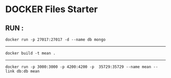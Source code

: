 # DOCKER Files Starter 


## RUN : 

`docker run -p 27017:27017 -d --name db mongo`

---

`docker build -t mean .`

---

`docker run -p 3000:3000 -p 4200:4200 -p  35729:35729 --name mean --link db:db mean`

